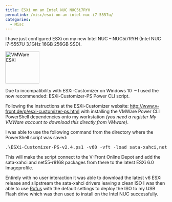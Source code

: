 ```yaml
---
title: ESXi on an Intel NUC NUC5i7RYH
permalink: /misc/esxi-on-an-intel-nuc-i7-5557u/
categories:
  - Misc
---
```

I have just configured ESXi on my new Intel NUC &#8211; NUC5i7RYH (Intel NUC i7-5557U 3.1GHz 16GB 256GB SSD).

<img class="wp-image-3519 aligncenter" src="https://i2.wp.com/luke.geek.nz/wp-content/uploads/2015/09/vmware-esxi-logo-300x286.png?resize=106%2C101" alt="VMWare ESXi" width="106" height="101" srcset="https://i0.wp.com/luke.geek.nz/wp-content/uploads/2015/09/vmware-esxi-logo.png?resize=300%2C286&ssl=1 300w, https://i0.wp.com/luke.geek.nz/wp-content/uploads/2015/09/vmware-esxi-logo.png?resize=600%2C571&ssl=1 600w, https://i0.wp.com/luke.geek.nz/wp-content/uploads/2015/09/vmware-esxi-logo.png?resize=262%2C250&ssl=1 262w, https://i0.wp.com/luke.geek.nz/wp-content/uploads/2015/09/vmware-esxi-logo.png?resize=524%2C499&ssl=1 524w, https://i0.wp.com/luke.geek.nz/wp-content/uploads/2015/09/vmware-esxi-logo.png?resize=574%2C547&ssl=1 574w, https://i0.wp.com/luke.geek.nz/wp-content/uploads/2015/09/vmware-esxi-logo.png?w=630&ssl=1 630w" sizes="(max-width: 106px) 100vw, 106px" data-recalc-dims="1" />

Due to incompatibility with ESXi-Customizer on Windows 10  &#8211; I used the now recommended: ESXi-Customizer-PS Power CLI script.

Following the instructions at the ESXi-Customizer website: <http://www.v-front.de/p/esxi-customizer-ps.html> with installing the VMWare Power CLI PowerShell dependencies onto my workstation _(you need a register My VMWare account to download this directly from VMware)_.

I was able to use the following command from the directory where the PowerShell script was saved:

<pre class="lang:ps decode:true ">.\ESXi-Customizer-PS-v2.4.ps1 -v60 -vft -load sata-xahci,net55-r8168</pre>

This will make the script connect to the V-Front Online Depot and add the sata-xahci and net55-r8168 packages from there to the latest ESXi 6.0 Imageprofile.

Entirely with no user interaction it was able to download the latest v6 ESXi release and slipstream the sata-xahci drivers leaving a clean ISO I was then able to use [Rufus](https://rufus.akeo.ie/) with the default settings to deploy the ISO to my USB Flash drive which was then used to install on the Intel NUC successfully.
